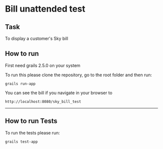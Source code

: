# Bill unattended test

## Task

To display a customer's Sky bill

## How to run

First need grails 2.5.0 on your system

To run this please clone the repository, go to the root folder and then run:
```
grails run-app
```

You can see the bill if you navigate in your browser to 
```
http://localhost:8080/sky_bill_test
```
---

## How to run Tests

To run the tests please run:

```
grails test-app
```

